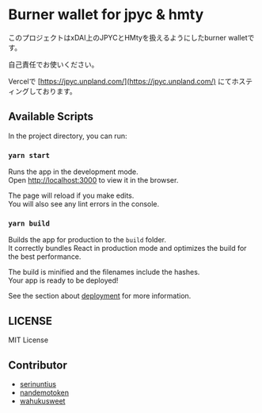 # Burner wallet for jpyc & hmty
このプロジェクトはxDAI上のJPYCとHMtyを扱えるようにしたburner walletです。

自己責任でお使いください。

Vercelで [https://jpyc.unpland.com/](https://jpyc.unpland.com/) にてホスティングしております。

## Available Scripts

In the project directory, you can run:

### `yarn start`

Runs the app in the development mode.\
Open [http://localhost:3000](http://localhost:3000) to view it in the browser.

The page will reload if you make edits.\
You will also see any lint errors in the console.

### `yarn build`

Builds the app for production to the `build` folder.\
It correctly bundles React in production mode and optimizes the build for the best performance.

The build is minified and the filenames include the hashes.\
Your app is ready to be deployed!

See the section about [deployment](https://facebook.github.io/create-react-app/docs/deployment) for more information.


## LICENSE

MIT License

## Contributor
- [serinuntius](https::/github.com/serinuntius)
- [nandemotoken](https::/github.com/nandemotoken)
- [wahukusweet](https://twitter.com/wahukusweet)
